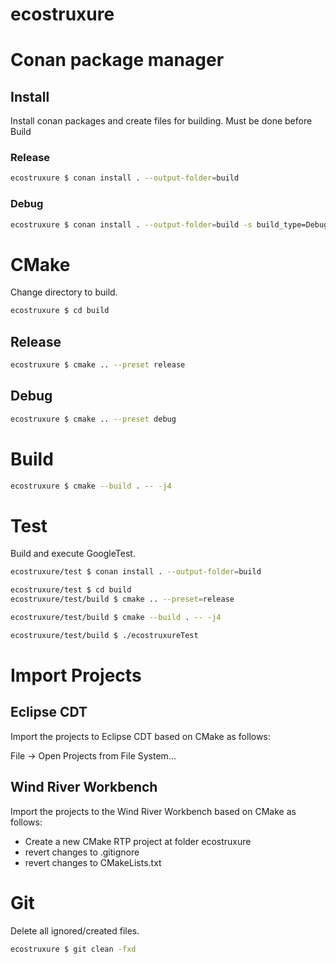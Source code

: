 # ecostruxure

# Conan package manager

## Install
Install conan packages and create files for building.
Must be done before Build

### Release
```bash
ecostruxure $ conan install . --output-folder=build
```

### Debug
```bash
ecostruxure $ conan install . --output-folder=build -s build_type=Debug
```

# CMake
Change directory to build.

```bash
ecostruxure $ cd build
```

## Release
```bash
ecostruxure $ cmake .. --preset release
```

## Debug
```bash
ecostruxure $ cmake .. --preset debug
```

# Build

```bash
ecostruxure $ cmake --build . -- -j4
```

# Test
Build and execute GoogleTest.

```bash
ecostruxure/test $ conan install . --output-folder=build
```
```bash
ecostruxure/test $ cd build
ecostruxure/test/build $ cmake .. --preset=release
```
```bash
ecostruxure/test/build $ cmake --build . -- -j4
```
```bash
ecostruxure/test/build $ ./ecostruxureTest
```

# Import Projects

## Eclipse CDT
Import the projects to Eclipse CDT based on CMake as follows:

File -> Open Projects from File System...

## Wind River Workbench
Import the projects to the Wind River Workbench based on CMake as follows:

- Create a new CMake RTP project at folder ecostruxure
- revert changes to .gitignore
- revert changes to CMakeLists.txt

# Git
Delete all ignored/created files.

```bash
ecostruxure $ git clean -fxd
```